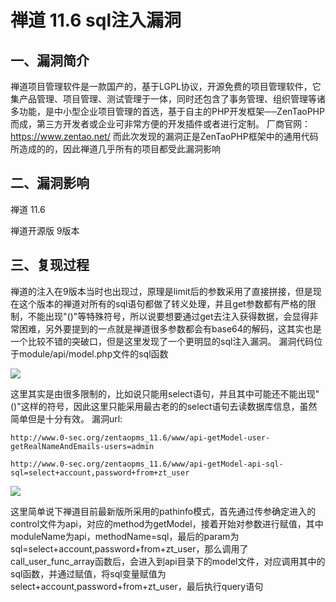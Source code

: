 禅道 11.6 sql注入漏洞
=====================

一、漏洞简介
------------

禅道项目管理软件是一款国产的，基于LGPL协议，开源免费的项目管理软件，它集产品管理、项目管理、测试管理于一体，同时还包含了事务管理、组织管理等诸多功能，是中小型企业项目管理的首选，基于自主的PHP开发框架──ZenTaoPHP而成，第三方开发者或企业可非常方便的开发插件或者进行定制。
厂商官网：<https://www.zentao.net/>
而此次发现的漏洞正是ZenTaoPHP框架中的通用代码所造成的的，因此禅道几乎所有的项目都受此漏洞影响

二、漏洞影响
------------

禅道 11.6

禅道开源版 9版本

三、复现过程
------------

禅道的注入在9版本当时也出现过，原理是limit后的参数采用了直接拼接，但是现在这个版本的禅道对所有的sql语句都做了转义处理，并且get参数都有严格的限制，不能出现\"()\"等特殊符号，所以说要想要通过get去注入获得数据，会显得非常困难，另外要提到的一点就是禅道很多参数都会有base64的解码，这其实也是一个比较不错的突破口，但是这里发现了一个更明显的sql注入漏洞。
漏洞代码位于module/api/model.php文件的sql函数

![](/Users/aresx/Documents/VulWiki/.resource/禅道11.6sql注入漏洞/media/rId25.png)

这里其实是由很多限制的，比如说只能用select语句，并且其中可能还不能出现"()"这样的符号，因此这里只能采用最古老的的select语句去读数据库信息，虽然简单但是十分有效。
漏洞url:

    http://www.0-sec.org/zentaopms_11.6/www/api-getModel-user-getRealNameAndEmails-users=admin

    http://www.0-sec.org/zentaopms_11.6/www/api-getModel-api-sql-sql=select+account,password+from+zt_user

![](/Users/aresx/Documents/VulWiki/.resource/禅道11.6sql注入漏洞/media/rId26.png)

这里简单说下禅道目前最新版所采用的pathinfo模式，首先通过传参确定进入的control文件为api，对应的method为getModel，接着开始对参数进行赋值，其中moduleName为api，methodName=sql，最后的param为sql=select+account,password+from+zt\_user，那么调用了call\_user\_func\_array函数后，会进入到api目录下的model文件，对应调用其中的sql函数，并通过赋值，将sql变量赋值为select+account,password+from+zt\_user，最后执行query语句
